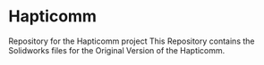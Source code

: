 # Hapticomm
Repository for the Hapticomm project
This Repository contains the Solidworks files for the Original Version of the Hapticomm. 
